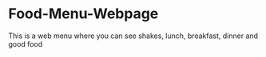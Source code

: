 # Food-Menu-Webpage
This is a web menu where you can see shakes, lunch, breakfast, dinner and good food
